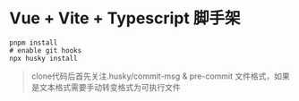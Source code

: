 # Vue + Vite + Typescript 脚手架

```shell
pnpm install
# enable git hooks
npx husky install
```

> clone代码后首先关注.husky/commit-msg & pre-commit 文件格式，如果是文本格式需要手动转变格式为可执行文件
